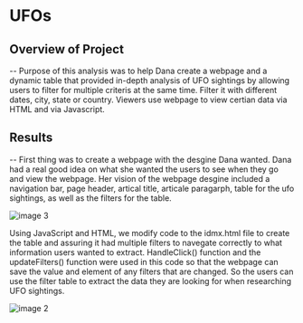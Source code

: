 # UFOs
## Overview of Project
-- Purpose of this analysis was to help Dana create a webpage and a dynamic table that provided in-depth analysis of UFO sightings by allowing users to filter for multiple criteris at the same time. Filter it with different dates, city, state or country. Viewers use webpage to view certian data via HTML and via Javascript. 

## Results
-- First thing was to create a webpage with the desgine Dana wanted. Dana had a real good idea on what she wanted the users to see when they go and view the webpage. Her vision of the webpage desgine included a navigation bar, page header, artical title, articale paragarph, table for the ufo sightings, as well as the filters for the table.

![image 3](https://user-images.githubusercontent.com/88943257/164118066-d28466a2-2813-4ea9-bc06-dd9cc05288ac.png)


Using JavaScript and HTML, we modify code to the idmx.html file to create the table and assuring it had multiple filters to navegate correctly to what information users wanted to extract. HandleClick() function and the updateFilters() function were used in this code so that the webpage can save the value and element of any filters that are changed. So the users can use the filter table to extract the data they are looking for when researching UFO sightings.

![image 2](https://user-images.githubusercontent.com/88943257/164119512-e6c3bda2-cf2a-4005-bb54-4c54095aac90.png)
